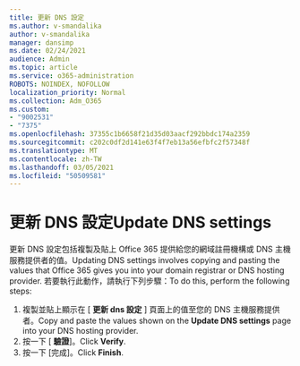 ```yaml
---
title: 更新 DNS 設定
ms.author: v-smandalika
author: v-smandalika
manager: dansimp
ms.date: 02/24/2021
audience: Admin
ms.topic: article
ms.service: o365-administration
ROBOTS: NOINDEX, NOFOLLOW
localization_priority: Normal
ms.collection: Adm_O365
ms.custom:
- "9002531"
- "7375"
ms.openlocfilehash: 37355c1b6658f21d35d03aacf292bbdc174a2359
ms.sourcegitcommit: c202c0df2d141e63f4f7eb13a56efbfc2f57348f
ms.translationtype: MT
ms.contentlocale: zh-TW
ms.lasthandoff: 03/05/2021
ms.locfileid: "50509581"
---
```

# <a name="update-dns-settings"></a><span data-ttu-id="cc0c9-102">更新 DNS 設定</span><span class="sxs-lookup"><span data-stu-id="cc0c9-102">Update DNS settings</span></span>

<span data-ttu-id="cc0c9-103">更新 DNS 設定包括複製及貼上 Office 365 提供給您的網域註冊機構或 DNS 主機服務提供者的值。</span><span class="sxs-lookup"><span data-stu-id="cc0c9-103">Updating DNS settings involves copying and pasting the values that Office 365 gives you into your domain registrar or DNS hosting provider.</span></span> <span data-ttu-id="cc0c9-104">若要執行此動作，請執行下列步驟：</span><span class="sxs-lookup"><span data-stu-id="cc0c9-104">To do this, perform the following steps:</span></span>

1. <span data-ttu-id="cc0c9-105">複製並貼上顯示在 [ **更新 dns 設定** ] 頁面上的值至您的 DNS 主機服務提供者。</span><span class="sxs-lookup"><span data-stu-id="cc0c9-105">Copy and paste the values shown on the **Update DNS settings** page into your DNS hosting provider.</span></span>
2. <span data-ttu-id="cc0c9-106">按一下 [ **驗證**]。</span><span class="sxs-lookup"><span data-stu-id="cc0c9-106">Click **Verify**.</span></span>
3. <span data-ttu-id="cc0c9-107">按一下 [完成]。</span><span class="sxs-lookup"><span data-stu-id="cc0c9-107">Click **Finish**.</span></span>